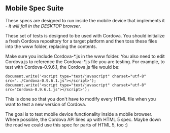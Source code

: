 ## Mobile Spec Suite ##

These specs are designed to run inside the mobile device that implements it - _it will fail in the DESKTOP browser_.

These set of tests is designed to be used with Cordova. You should initialize a fresh Cordova repository for a target platform and then toss these files into the www folder, replacing the
contents. 

Make sure you include Cordova-\*.js in the www folder.  You also need to edit Cordova.js to reference the Cordova-\*.js file you are testing.
For example, to test with Cordova-0.9.6.1, the Cordova.js file would be:

    document.write('<script type="text/javascript" charset="utf-8" src="../Cordova-0.9.6.1.js"></script>');
    document.write('<script type="text/javascript" charset="utf-8" src="Cordova-0.9.6.1.js"></script>');

This is done so that you don't have to modify every HTML file when you want to test a new version of Cordova.

The goal is to test mobile device functionality inside a mobile browser.
Where possible, the Cordova API lines up with HTML 5 spec. Maybe down
the road we could use this spec for parts of HTML 5, too :)
